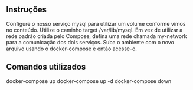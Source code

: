## Instruções

Configure o nosso serviço mysql para utilizar um volume conforme vimos no conteúdo. Utilize o caminho target /var/lib/mysql.
Em vez de utilizar a rede padrão criada pelo Compose, defina uma rede chamada my-network para a comunicação dos dois serviços.
Suba o ambiente com o novo arquivo usando o docker-compose e então acesse-o.

## Comandos utilizados

docker-compose up
docker-compose up -d
docker-compose down